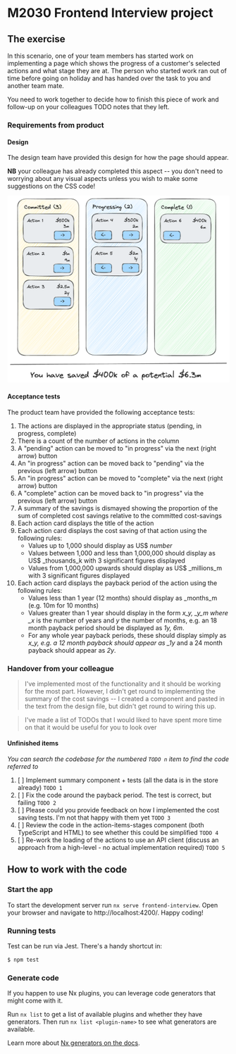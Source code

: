 # M2030 Frontend Interview project

## The exercise

In this scenario, one of your team members has started work on implementing a page which shows the progress of a customer's selected actions and what stage they are at. The person who started work ran out of time before going on holiday and has handed over the task to you and another team mate.

You need to work together to decide how to finish this piece of work and follow-up on your colleagues TODO notes that they left.

### Requirements from product

#### Design

The design team have provided this design for how the page should appear.

**NB** your colleague has already completed this aspect -- you don't need to worrying about any visual aspects unless you wish to make some suggestions on the CSS code!

![Design](design.png)

#### Acceptance tests

The product team have provided the following acceptance tests:

1. The actions are displayed in the appropriate status (pending, in progress, complete)
1. There is a count of the number of actions in the column
1. A "pending" action can be moved to "in progress" via the next (right arrow) button
1. An "in progress" action can be moved back to "pending" via the previous (left arrow) button
1. An "in progress" action can be moved to "complete" via the next (right arrow) button
1. A "complete" action can be moved back to "in progress" via the previous (left arrow) button
1. A summary of the savings is dismayed showing the proportion of the sum of completed cost savings relative to the committed cost-savings
1. Each action card displays the title of the action
1. Each action card displays the cost saving of that action using the following rules:
   - Values up to 1,000 should display as US$ _number_
   - Values between 1,000 and less than 1,000,000 should display as US$ \_thousands_k with 3 significant figures displayed
   - Values from 1,000,000 upwards should display as US$ \_millions_m with 3 significant figures displayed
1. Each action card displays the payback period of the action using the following rules:
   - Values less than 1 year (12 months) should display as \_months_m (e.g. 10m for 10 months)
   - Values greater than 1 year should display in the form _x_y, \_y_m where \_x_ is the number of years and _y_ the number of months, e.g. an 18 month payback period should be displayed as _1y, 6m_.
   - For any whole year payback periods, these should display simply as _x_y, e.g. a 12 month payback should appear as \_1y_ and a 24 month payback should appear as _2y_.

### Handover from your colleague

> I've implemented most of the functionality and it should be working for the most part. However, I didn't get round to implementing the summary of the cost savings -- I created a component and pasted in the text from the design file, but didn't get round to wiring this up.

> I've made a list of TODOs that I would liked to have spent more time on that it would be useful for you to look over

#### Unfinished items

_You can search the codebase for the numbered `TODO n` item to find the code referred to_

1. [ ] Implement summary component + tests (all the data is in the store already) `TODO 1`
1. [ ] Fix the code around the payback period. The test is correct, but failing `TODO 2`
1. [ ] Please could you provide feedback on how I implemented the cost saving tests. I'm not that happy with them yet `TODO 3`
1. [ ] Review the code in the action-items-stages component (both TypeScript and HTML) to see whether this could be simplified `TODO 4`
1. [ ] Re-work the loading of the actions to use an API client (discuss an approach from a high-level - no actual implementation required) `TODO 5`

## How to work with the code

### Start the app

To start the development server run `nx serve frontend-interview`. Open your browser and navigate to http://localhost:4200/. Happy coding!

### Running tests

Test can be run via Jest. There's a handy shortcut in:

```bash
$ npm test
```

### Generate code

If you happen to use Nx plugins, you can leverage code generators that might come with it.

Run `nx list` to get a list of available plugins and whether they have generators. Then run `nx list <plugin-name>` to see what generators are available.

Learn more about [Nx generators on the docs](https://nx.dev/plugin-features/use-code-generators).
